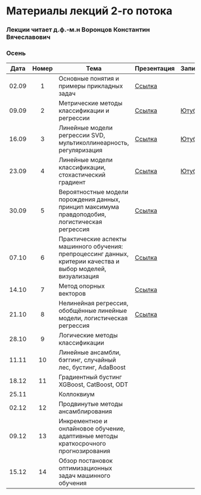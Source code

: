 # Материалы лекций 2-го потока

### Лекции читает д.ф.-м.н Воронцов Константин Вячеславович

### Осень

| Дата | Номер | Тема | Презентация | Запись |
| :---: | :---: | --- | --- | --- |
| 02.09 | 1 | Основные понятия и примеры прикладных задач | [Ссылка](./slides/2_stream/msu25-intro.pdf) | |
| 09.09 | 2 | Метрические методы классификации и регрессии | [Ссылка](./slides/2_stream/msu25-metric.pdf) | [Ютуб](https://youtu.be/uk8oFbMoWzI) |
| 16.09 | 3 | Линейные модели регрессии SVD, мультиколлинеарность, регуляризация | [Ссылка](./slides/2_stream/msu25-lin-regr.pdf) | [Ютуб](https://youtu.be/aSh2C7RIQVo) |
| 23.09 | 4 | Линейные модели классификации, стохастический градиент | [Ссылка](./slides/2_stream/msu25-lin-sg.pdf) | [Ютуб](https://youtu.be/8O39FXtwW00) |
| 30.09 | 5 | Вероятностные модели порождения данных, принцип максимума правдоподобия, логистическая регрессия | [Ссылка](./slides/2_stream/msu25-mle.pdf) | |
| 07.10 | 6 | Практические аспекты машинного обучения: препроцессинг данных, критерии качества и выбор моделей, визуализация | [Ссылка](./slides/2_stream/msu25-pre-post.pdf) | |
| 14.10 | 7 | Метод опорных векторов | [Ссылка](./slides/2_stream/msu25-svm.pdf) | |
| 21.10 | 8 | Нелинейная регрессия, обобщённые линейные модели, логистическая регрессия | [Ссылка](./slides/2_stream/msu25-nonlin-regr.pdf) | |
| 28.10 | 9 | Логические методы классификации |   | |
| 11.11 | 10 | Линейные ансамбли, бэггинг, случайный лес, бустинг, AdaBoost |   | |
| 18.12 | 11 | Градиентный бустинг XGBoost, CatBoost, ODT |   | |
| 25.11 |    | Коллоквиум |   | |
| 02.12 | 12 | Продвинутые методы ансамблирования |   | |
| 09.12 | 13 | Инкрементное и онлайновое обучение, адаптивные методы краткосрочного прогнозирования |   | |
| 15.12 | 14 | Обзор постановок оптимизационных задач машинного обучения |   | |
